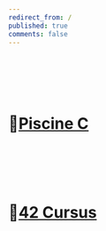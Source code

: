 ```yaml
---
redirect_from: /
published: true
comments: false
---
```

<br><br><br><br>




# 🐣[Piscine C](piscine_c)
<br><br><br><br>
# 🐥[42 Cursus](42_Cursus)





<br><br><br><br>


